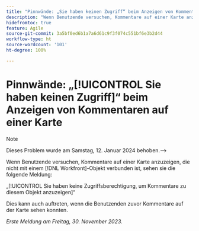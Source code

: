 ```yaml
---
title: "Pinnwände: „Sie haben keinen Zugriff“ beim Anzeigen von Kommentaren auf einer Karte."
description: "Wenn Benutzende versuchen, Kommentare auf einer Karte anzuzeigen, die nicht mit einem Workfront-Objekt verbunden ist, wird ihnen eine Fehlermeldung angezeigt."
hidefromtoc: true
feature: Agile
source-git-commit: 3a5bf0ed6b1a7a6d61c9f3f074c551bf6e3b2d44
workflow-type: ht
source-wordcount: '101'
ht-degree: 100%

---
```



# Pinnwände: „[!UICONTROL Sie haben keinen Zugriff]“ beim Anzeigen von Kommentaren auf einer Karte

>[!NOTE]
>
>Dieses Problem wurde am Samstag, 12. Januar 2024 behoben.-->

Wenn Benutzende versuchen, Kommentare auf einer Karte anzuzeigen, die nicht mit einem [!DNL Workfront]-Objekt verbunden ist, sehen sie die folgende Meldung:

„[!UICONTROL Sie haben keine Zugriffsberechtigung, um Kommentare zu diesem Objekt anzuzeigen]“

Dies kann auch auftreten, wenn die Benutzenden zuvor Kommentare auf der Karte sehen konnten.

_Erste Meldung am Freitag, 30. November 2023._

